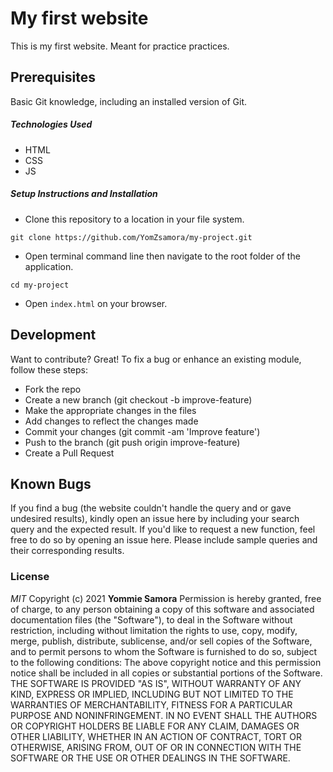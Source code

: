 # My first website
 This is my first website. Meant for practice practices.


## Prerequisites
Basic Git knowledge, including an installed version of Git.

##### Technologies Used
- HTML 
- CSS
- JS

##### Setup Instructions and Installation

- Clone this repository to a location in your file system.

 `git clone https://github.com/YomZsamora/my-project.git`

- Open terminal command line then navigate to the root folder of the application. 

`cd my-project`

- Open `index.html` on your browser.

## Development

Want to contribute? Great!
To fix a bug or enhance an existing module, follow these steps:
- Fork the repo
- Create a new branch (git checkout -b improve-feature)
- Make the appropriate changes in the files
- Add changes to reflect the changes made
- Commit your changes (git commit -am 'Improve feature')
- Push to the branch (git push origin improve-feature)
- Create a Pull Request

## Known Bugs

If you find a bug (the website couldn't handle the query and or gave undesired results), kindly open an issue here by including your search query and the expected result.
If you'd like to request a new function, feel free to do so by opening an issue here. Please include sample queries and their corresponding results.

### License

*MIT*
Copyright (c) 2021 **Yommie Samora**
Permission is hereby granted, free of charge, to any person obtaining a copy of this software and associated documentation files (the "Software"), to deal in the Software without restriction, including without limitation the rights to use, copy, modify, merge, publish, distribute, sublicense, and/or sell copies of the Software, and to permit persons to whom the Software is furnished to do so, subject to the following conditions:
The above copyright notice and this permission notice shall be included in all copies or substantial portions of the Software.
THE SOFTWARE IS PROVIDED "AS IS", WITHOUT WARRANTY OF ANY KIND, EXPRESS OR IMPLIED, INCLUDING BUT NOT LIMITED TO THE WARRANTIES OF MERCHANTABILITY, FITNESS FOR A PARTICULAR PURPOSE AND NONINFRINGEMENT. IN NO EVENT SHALL THE AUTHORS OR COPYRIGHT HOLDERS BE LIABLE FOR ANY CLAIM, DAMAGES OR OTHER LIABILITY, WHETHER IN AN ACTION OF CONTRACT, TORT OR OTHERWISE, ARISING FROM, OUT OF OR IN CONNECTION WITH THE SOFTWARE OR THE USE OR OTHER DEALINGS IN THE SOFTWARE.